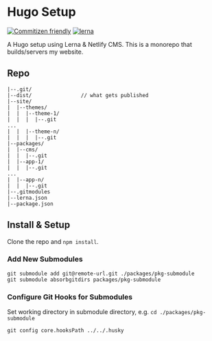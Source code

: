 # Hugo Setup

[![Commitizen friendly](https://img.shields.io/badge/commitizen-friendly-brightgreen.svg)](http://commitizen.github.io/cz-cli/)
[![lerna](https://img.shields.io/badge/maintained%20with-lerna-cc00ff.svg)](https://lerna.js.org/)

A Hugo setup using Lerna & Netlify CMS. This is a monorepo that builds/servers my website.

## Repo

```
|--.git/
|--dist/                // what gets published
|--site/
|  |--themes/
|  |  |--theme-1/
|  |  |  |--.git
...
|  |  |--theme-n/
|  |  |  |--.git
|--packages/
|  |--cms/
|  |  |--.git
|  |--app-1/
|  |  |--.git
...
|  |--app-n/
|  |  |--.git
|--.gitmodules
|--lerna.json
|--package.json
```

## Install & Setup 

Clone the repo and `npm install`. 

### Add New Submodules 

`git submodule add git@remote-url.git ./packages/pkg-submodule`<br>
`git submodule absorbgitdirs packages/pkg-submodule`

### Configure Git Hooks for Submodules

Set working directory in submodule directory, e.g. `cd ./packages/pkg-submodule`

`git config core.hooksPath ../../.husky`

